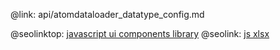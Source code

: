 @link: api/atomdataloader_datatype_config.md

@seolinktop: [javascript ui components library](https://webix.com)
@seolink: [js xlsx](https://webix.com/widget/excel_viewer/)